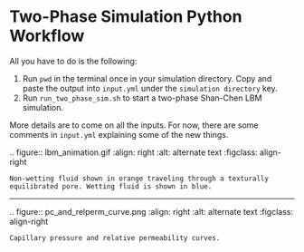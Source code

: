 # Two-Phase Simulation Python Workflow
All you have to do is the following:
  1) Run ```pwd``` in the terminal once in your simulation directory. Copy and paste the output into ```input.yml``` under the ```simulation directory``` key. 
  2) Run ```run_two_phase_sim.sh``` to start a two-phase Shan-Chen LBM simulation.

More details are to come on all the inputs. For now, there are some comments in ```input.yml``` explaining some of the new things.


.. figure:: lbm_animation.gif
    :align: right
    :alt: alternate text
    :figclass: align-right

    Non-wetting fluid shown in orange traveling through a texturally equilibrated pore. Wetting fluid is shown in blue.

----------------------------------------------------------------------------

.. figure:: pc_and_relperm_curve.png 
    :align: right
    :alt: alternate text
    :figclass: align-right

    Capillary pressure and relative permeability curves.

